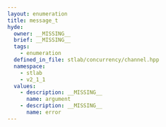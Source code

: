 ```yaml
---
layout: enumeration
title: message_t
hyde:
  owner: __MISSING__
  brief: __MISSING__
  tags:
    - enumeration
  defined_in_file: stlab/concurrency/channel.hpp
  namespace:
    - stlab
    - v2_1_1
  values:
    - description: __MISSING__
      name: argument
    - description: __MISSING__
      name: error
---
```

